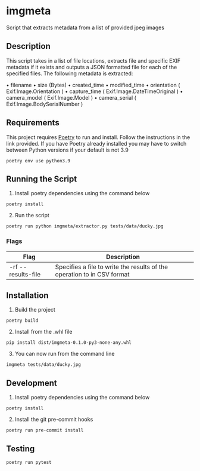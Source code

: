 
# imgmeta

Script that extracts metadata from a list of provided jpeg images

## Description

This script takes in a list of file locations, extracts file and specific EXIF metadata if it exists and outputs a JSON formatted file for each of the specified files. The following metadata is extracted:

• filename
• size (Bytes)
• created_time
• modified_time
• orientation ( Exif.Image.Orientation )
• capture_time ( Exif.Image.DateTimeOriginal )
• camera_model ( Exif.Image.Model )
• camera_serial ( Exif.Image.BodySerialNumber )

## Requirements

This project requires [Poetry](https://python-poetry.org/docs/) to run and install. Follow the instructions in the link provided. If you have Poetry already installed you may have to switch between Python versions if your default is not 3.9

```poetry env use python3.9```
  
## Running the Script

1. Install poetry dependencies using the command below

```poetry install```

2. Run the script

```poetry run python imgmeta/extractor.py tests/data/ducky.jpg ```

### Flags

|Flag|Description  |
|--|--|
| -rf --results-file | Specifies a file to write the results of the operation to in CSV format |

## Installation

1. Build the project

```poetry build```

2. Install from the .whl file

```pip install dist/imgmeta-0.1.0-py3-none-any.whl```

3. You can now run from the command line

```imgmeta tests/data/ducky.jpg```

## Development

1. Install poetry dependencies using the command below

```poetry install```

2. Install the git pre-commit hooks

```poetry run pre-commit install```

## Testing

```poetry run pytest```
